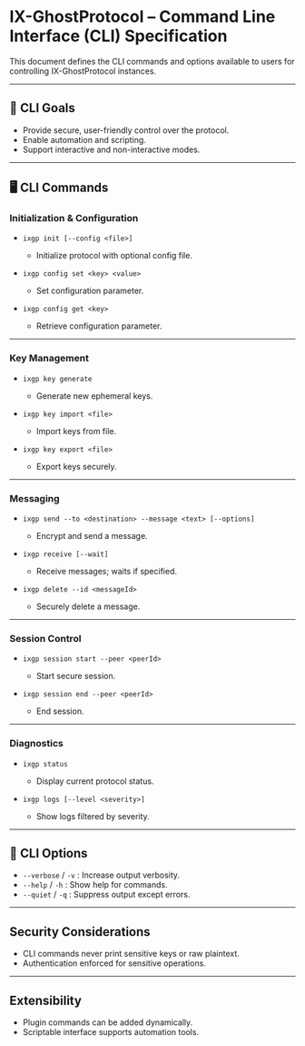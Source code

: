 # IX-GhostProtocol – Command Line Interface (CLI) Specification

This document defines the CLI commands and options available to users for controlling IX-GhostProtocol instances.

---

## 🎯 CLI Goals

- Provide secure, user-friendly control over the protocol.
- Enable automation and scripting.
- Support interactive and non-interactive modes.

---

## 🖥 CLI Commands

### Initialization & Configuration

- `ixgp init [--config <file>]`
  - Initialize protocol with optional config file.

- `ixgp config set <key> <value>`
  - Set configuration parameter.

- `ixgp config get <key>`
  - Retrieve configuration parameter.

---

### Key Management

- `ixgp key generate`
  - Generate new ephemeral keys.

- `ixgp key import <file>`
  - Import keys from file.

- `ixgp key export <file>`
  - Export keys securely.

---

### Messaging

- `ixgp send --to <destination> --message <text> [--options]`
  - Encrypt and send a message.

- `ixgp receive [--wait]`
  - Receive messages; waits if specified.

- `ixgp delete --id <messageId>`
  - Securely delete a message.

---

### Session Control

- `ixgp session start --peer <peerId>`
  - Start secure session.

- `ixgp session end --peer <peerId>`
  - End session.

---

### Diagnostics

- `ixgp status`
  - Display current protocol status.

- `ixgp logs [--level <severity>]`
  - Show logs filtered by severity.

---

## 🔧 CLI Options

- `--verbose` / `-v` : Increase output verbosity.
- `--help` / `-h` : Show help for commands.
- `--quiet` / `-q` : Suppress output except errors.

---

## Security Considerations

- CLI commands never print sensitive keys or raw plaintext.
- Authentication enforced for sensitive operations.

---

## Extensibility

- Plugin commands can be added dynamically.
- Scriptable interface supports automation tools.

